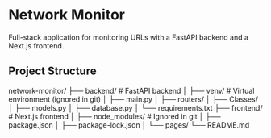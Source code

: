 # Network Monitor

Full-stack application for monitoring URLs with a FastAPI backend and a Next.js frontend.


## **Project Structure**

network-monitor/
├── backend/ # FastAPI backend
│ ├── venv/ # Virtual environment (ignored in git)
│ ├── main.py
│ ├── routers/
│ ├── Classes/
│ ├── models.py
│ ├── database.py
│ └── requirements.txt
├── frontend/ # Next.js frontend
│ ├── node_modules/ # Ignored in git
│ ├── package.json
│ ├── package-lock.json
│ └── pages/
└── README.md


